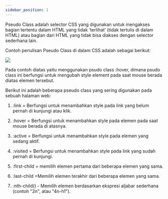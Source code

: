 ```yaml
---
sidebar_position: 1
---
```


Pseudo Class adalah selector CSS yang digunakan untuk mengakses bagian tertentu dalam HTML yang tidak ‘terlihat’ (tidak tertulis di dalam HTML) atau bagian dari HTML yang tidak bisa diakses dengan selector sederhana lain.

Contoh penulisan Pseudo Class di dalam CSS adalah sebagai berikut:

![](https://lh7-us.googleusercontent.com/docsz/AD_4nXeO51TdPZS11__9nI6ZCZj1O9lZ1MJo_XlhfkzP4gK_LtWkS2PzHZIzvj1Eyan1tTFxwG1txAVnV-15y2LZERi16QVj8HcSeh0Q-xXmvcs0kcDQ7Sz8N-6HjEtzaRqtD1e3fKekeDH-pFQsIDuf3mpuW9Ovt3H-dR3nJAUvqxHUFR6pxN1gD_0?key=ESYW2iUyREQEYzkaKMR1vg)

Pada contoh diatas yaitu menggunakan psudo class :hover, dimana psudo class ini berfungsi untuk mengubah style element pada saat mouse berada diatas elemen tersebut.

Berikut ini adalah beberapa pseudo class yang sering digunakan pada sebuah halaman web:

1.  :link = Berfungsi untuk menambahkan style pada link yang belum pernah di kunjungi atau klik.
    
2.  :hover = Berfungsi untuk menambahkan style pada elemen pada saat mouse berada di atasnya.
    
3.  :active = Berfungsi untuk menambahkan style pada elemen yang sedang aktif.
    
4.  :visited = Berfungsi untuk menambahkan style pada link yang sudah pernah di kunjungi.
    
5.  :first-child = memilih elemen pertama dari beberapa elemen yang sama.
    
6.  :last-child =Memilih elemen terakhir dari beberapa elemen yang sama.
    
7.  :nth-child() - Memilih elemen berdasarkan ekspresi aljabar sederhana (contoh "2n", atau "4n-h1").